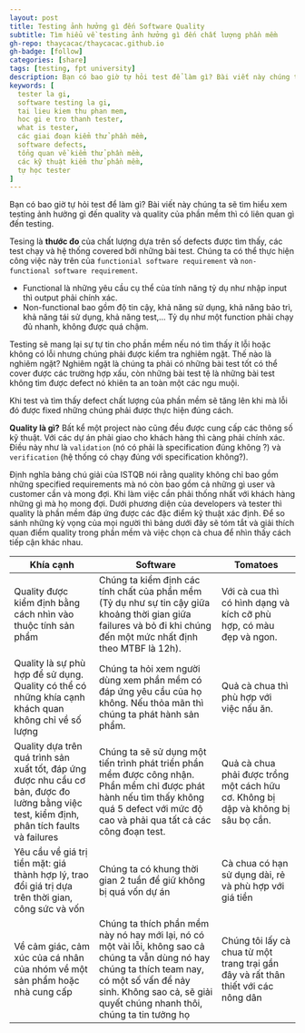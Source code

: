 ```yaml
---
layout: post
title: Testing ảnh hưởng gì đến Software Quality
subtitle: Tìm hiểu về testing ảnh hưởng gì đến chất lượng phần mềm
gh-repo: thaycacac/thaycacac.github.io
gh-badge: [follow]
categories: [share]
tags: [testing, fpt university]
description: Bạn có bao giờ tự hỏi test để làm gì? Bài viết này chúng ta sẽ tìm hiểu xem testing ảnh hưởng gì đến quality và quality của phần mềm thì có liên quan gì đến testing.
keywords: [
  tester la gi,
  software testing la gi,
  tai lieu kiem thu phan mem,
  hoc gi e tro thanh tester,
  what is tester,
  các giai đoạn kiểm thử phần mềm,
  software defects,
  tổng quan về kiểm thử phần mềm,
  các kỹ thuật kiểm thử phần mềm,
  tự học tester
]
---
```


Bạn có bao giờ tự hỏi test để làm gì? Bài viết này chúng ta sẽ tìm hiểu xem testing ảnh hưởng gì đến quality và quality của phần mềm thì có liên quan gì đến testing.

Tesing là **thước đo** của chất lượng dựa trên số defects được tìm thấy, các test chạy và hệ thống covered bởi những bài test. Chúng ta có thể thực hiện công việc này trên của `functionial software requirement` và `non-functional software requirement`.

* Functional là những yêu cầu cụ thể của tính năng tỷ dụ như nhập input thì output phải chính xác.
* Non-functional bao gồm độ tin cậy, khả năng sử dụng, khả năng bảo trì, khả năng tái sử dụng, khả năng test,... Tỷ dụ như một function phải chạy đủ nhanh, không được quá chậm.

Testing sẽ mang lại sự tự tin cho phần mềm nếu nó tìm thấy ít lỗi hoặc không có lỗi nhưng chúng phải được kiểm tra nghiêm ngặt. Thế nào là nghiêm ngặt? Nghiêm ngặt là chúng ta phải có những bài test tốt có thể cover được các trường hợp xấu, còn những bài test tệ là những bài test không tìm được defect nó khiên ta an toàn một các ngu muội.

Khi test và tìm thấy defect chất lượng của phần mềm sẽ tăng lên khi mà lỗi đó được fixed những chúng phải được thực hiện đúng cách.

**Quality là gì?**
Bất kể một project nào cũng đều được cung cấp các thông số kỹ thuật. Với các dự án phải giao cho khách hàng thì càng phải chính xác. Điều này như là `validation` (nó có phải là specification đúng không ?) và `verification` (hệ thống có chạy đúng với specification không?).

Định nghĩa bảng chú giải của ISTQB nói rằng quality không chỉ bao gồm những specified requirements mà nó còn bao gồm cả những gì user và customer cần và mong đợi. Khi làm việc cần phải thống nhất với khách hàng những gì mà họ mong đợi. Dưới phương diện của developers và tester thì quality là phần mềm đáp ứng được các đặc điểm kỹ thuật xác định. Để so sánh những kỳ vọng của mọi người thì bảng dưới đây sẽ tóm tắt và giải thích quan điểm quality trong phần mềm và việc chọn cà chua để nhìn thấy cách tiếp cận khác nhau.

|Khía cạnh|Software|Tomatoes|
|--------|--------|--------|
|Quality được kiểm định bằng cách nhìn vào thuộc tính sản phẩm|Chúng ta kiểm định các tính chất của phần mềm (Tỷ dụ như sự tin cậy giữa khoảng thời gian giữa failures và bỏ đi khi chúng đến một mức nhất định theo MTBF là 12h).| Với cà cua thì có hình dạng và kích cỡ phù hợp, có màu đẹp và ngon.|
|Quality là sự phù hợp để sử dụng. Quality có thể có những khía cạnh khách quan không chỉ về số lượng| Chúng ta hỏi xem người dùng xem phần mềm có đáp ứng yêu cầu của họ không. Nếu thỏa mãn thì chúng ta phát hành sản phẩm. | Quả cà chua thì phù hợp với việc nấu ăn.|
|Quality dựa trên quá trình sản xuất tốt, đáp ứng được nhu cầu cơ bản, được đo lường bằng việc test, kiểm định, phân tích faults và failures| Chúng ta sẽ sử dụng một tiến trình phát triển phần mềm được công nhận. Phần mềm chỉ được phát hành nếu tìm thấy không quá 5 defect với mức độ cao và phải qua tất cả các công đoạn test. | Quả cà chua phải được trồng một cách hữu cơ. Không bị dập và không bị sâu bọ cắn.|
|Yêu cầu về giá trị tiền mặt: giá thành hợp lý, trao đổi giá trị dựa trên thời gian, công sức và vốn| Chúng ta có khung thời gian 2 tuần để giữ không bị quá vốn dự án | Cà chua có hạn sử dụng dài, rẻ và phù hợp với giá tiền|
|Về cảm giác, cảm xúc của cá nhân của nhóm về một sản phẩm hoặc nhà cung cấp | Chúng ta thích phần mềm này nó hay mới lại, nó có một vài lỗi, không sao cả chúng ta vẫn dùng nó hay chúng ta thích team nay, có một số vấn để nảy sinh. Không sao cả, sẽ giải quyết chúng nhanh thôi, chúng ta tin tưởng họ|Chúng tôi lấy cà chua từ một trang trại gần đây và rất thân thiết với các nông dân|